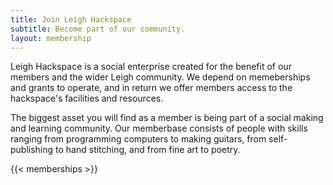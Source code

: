 ```yaml
---
title: Join Leigh Hackspace
subtitle: Become part of our community.
layout: membership
---
```

Leigh Hackspace is a social enterprise created for the benefit of our members and the wider Leigh community. We depend on memeberships and grants to operate, and in return we offer members access to the hackspace's facilities and resources.

The biggest asset you will find as a member is being part of a social making and learning community. Our memberbase consists of people with skills ranging from programming computers to making guitars, from self-publishing to hand stitching, and from fine art to poetry.

{{< memberships >}}